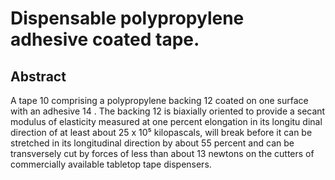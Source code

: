# Dispensable polypropylene adhesive coated tape.

## Abstract
A tape 10 comprising a polypropylene backing 12 coated on one surface with an adhesive 14 . The backing 12 is biaxially oriented to provide a secant modulus of elasticity measured at one percent elongation in its longitu dinal direction of at least about 25 x 10⁵ kilopascals, will break before it can be stretched in its longitudinal direction by about 55 percent and can be transversely cut by forces of less than about 13 newtons on the cutters of commercially available tabletop tape dispensers.